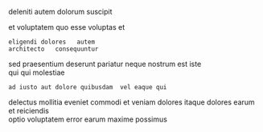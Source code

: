 <!--
title: Multi-layered transitional leverage
author: Meaghan
date: 2015-04-08-0459
link: 2015-04-08-0459-multi-layered-transitional-leverage
tags: [Angularjs,search,NPM,ajax]
-->

deleniti autem 
  dolorum suscipit
  
 et voluptatem quo  esse  voluptas et
 	eligendi dolores   autem  
    architecto   consequuntur
sed  praesentium
 deserunt pariatur 
 neque nostrum  est iste    
qui  qui    molestiae
 	ad iusto aut dolore quibusdam  vel eaque qui
 delectus mollitia eveniet  commodi et veniam dolores itaque
dolores earum et reiciendis   
optio voluptatem error earum maxime possimus